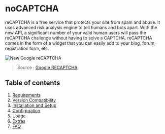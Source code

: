 # noCAPTCHA

reCAPTCHA is a free service that protects your site from spam and abuse. It uses advanced risk analysis engine to tell humans and bots apart.
With the new API, a significant number of your valid human users will pass the reCAPTCHA challenge without having to solve a CAPTCHA.
reCAPTCHA comes in the form of a widget that you can easily add to your blog, forum, registration form, etc.

![New Google reCAPTCHA](https://developers.google.com/recaptcha/images/newCaptchaAnchor.gif)

> Source : [Google RECAPTCHA](https://developers.google.com/recaptcha/)

## Table of contents
1. [Requirements](1-Requirements.md)
2. [Version Compatibility](2-Version-Compatibility.md)
3. [Installation and Setup](3-Installation-and-Setup.md)
4. [Configuration](4-Configuration.md)
5. [Usage](5-Usage.md)
6. [Extras](6-Extras.md)
7. [FAQ](7-FAQ.md)
